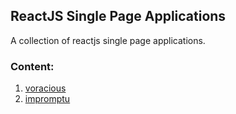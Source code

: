 ## ReactJS Single Page Applications
A collection of reactjs single page applications.

### Content:
1. [voracious](voracious)
2. [impromptu](impromptu)
